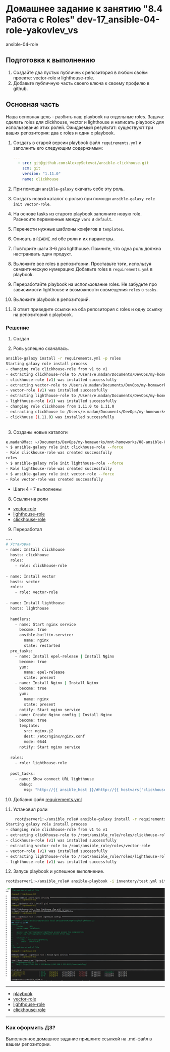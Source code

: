 # Домашнее задание к занятию "8.4 Работа с Roles" dev-17_ansible-04-role-yakovlev_vs
ansible-04-role


## Подготовка к выполнению
1. Создайте два пустых публичных репозитория в любом своём проекте: vector-role и lighthouse-role.
2. Добавьте публичную часть своего ключа к своему профилю в github.

## Основная часть

Наша основная цель - разбить наш playbook на отдельные roles. Задача: сделать roles для clickhouse, vector и lighthouse и написать playbook для использования этих ролей. Ожидаемый результат: существуют три ваших репозитория: два с roles и один с playbook.

1. Создать в старой версии playbook файл `requirements.yml` и заполнить его следующим содержимым:

   ```yaml
   ---
     - src: git@github.com:AlexeySetevoi/ansible-clickhouse.git
       scm: git
       version: "1.11.0"
       name: clickhouse 
   ```

2. При помощи `ansible-galaxy` скачать себе эту роль.
3. Создать новый каталог с ролью при помощи `ansible-galaxy role init vector-role`.
4. На основе tasks из старого playbook заполните новую role. Разнесите переменные между `vars` и `default`. 
5. Перенести нужные шаблоны конфигов в `templates`.
6. Описать в `README.md` обе роли и их параметры.
7. Повторите шаги 3-6 для lighthouse. Помните, что одна роль должна настраивать один продукт.
8. Выложите все roles в репозитории. Проставьте тэги, используя семантическую нумерацию Добавьте roles в `requirements.yml` в playbook.
9. Переработайте playbook на использование roles. Не забудьте про зависимости lighthouse и возможности совмещения `roles` с `tasks`.
10. Выложите playbook в репозиторий.
11. В ответ приведите ссылки на оба репозитория с roles и одну ссылку на репозиторий с playbook.


### Решение 

1. Создан
 

2. Роль успешно скачалась. 
```bash
ansible-galaxy install -r requirements.yml -p roles                                                                                              
Starting galaxy role install process
- changing role clickhouse-role from v1 to v1
- extracting clickhouse-role to /Users/e.madan/Documents/DevOps/my-homeworks/mnt-homeworks/08-ansible-04-role/roles/clickhouse-role
- clickhouse-role (v1) was installed successfully
- extracting vector-role to /Users/e.madan/Documents/DevOps/my-homeworks/mnt-homeworks/08-ansible-04-role/roles/vector-role
- vector-role (v1) was installed successfully
- extracting lighthouse-role to /Users/e.madan/Documents/DevOps/my-homeworks/mnt-homeworks/08-ansible-04-role/roles/lighthouse-role
- lighthouse-role (v1) was installed successfully
- changing role clickhouse from 1.11.0 to 1.11.0
- extracting clickhouse to /Users/e.madan/Documents/DevOps/my-homeworks/mnt-homeworks/08-ansible-04-role/roles/clickhouse
- clickhouse (1.11.0) was installed successfully
                                                  
```
3. Созданы новые каталоги
```bash
e.madan@Mac: ~/Documents/DevOps/my-homeworks/mnt-homeworks/08-ansible-04-role/roles
> $ ansible-galaxy role init clickhouse-role --force   
- Role clickhouse-role was created successfully
roles                                                           
> $ ansible-galaxy role init lighthouse-role --force
- Role lighthouse-role was created successfully                                                  
> $ ansible-galaxy role init vector-role --force
- Role vector-role was created successfully
```

- Шаги 4 - 7 выполнены

8. Ссылки на роли
  - [vector-role](https://github.com/duq3r/mnt-ci-ansible-HW/tree/master/vector-role1.git)
  - [lighthouse-role](https://github.com/duq3r/mnt-ci-ansible-HW/tree/master//lighthouse-role1.git)
  - [clickhouse-role](https://github.com/duq3r/mnt-ci-ansible-HW/tree/master/clickhouse-role1.git)

9. Переработал
```bash
---
# Установка
- name: Install clickhouse
  hosts: clickhouse
  roles:
    - role: clickhouse-role

- name: Install vector
  hosts: vector
  roles:
    - role: vector-role

- name: Install lighthouse
  hosts: lighthouse

  handlers:
    - name: Start nginx service
      become: true
      ansible.builtin.service:
        name: nginx
        state: restarted
  pre_tasks:
    - name: Install epel-release | Install Nginx
      become: true
      yum:
        name: epel-release
        state: present
    - name: Install Nginx | Install Nginx
      become: true
      yum:
        name: nginx
        state: present
      notify: Start nginx service
    - name: Create Nginx config | Install Nginx
      become: true
      template:
        src: nginx.j2
        dest: /etc/nginx/nginx.conf
        mode: 0644
      notify: Start nginx service

  roles:
    - role: lighthouse-role

  post_tasks:
    - name: Show connect URL lighthouse
      debug:
        msg: "http://{{ ansible_host }}/#http://{{ hostvars['clickhouse-01'].ansible_host }}:8123/?user={{ clickhouse_user }}"
```

10. Добавил файл [requirements.yml](https://github.com/duq3r/mnt-ci-ansible-HW/tree/master/dev-17_ansible-04-role-yakovlev_vs/blob/main/requirements.yml)


11. Установил роли
```bash
    root@server1:~/ansible_role# ansible-galaxy install -r requirements.yml -p roles --force
Starting galaxy role install process
- changing role clickhouse-role from v1 to v1
- extracting clickhouse-role to /root/ansible_role/roles/clickhouse-role
- clickhouse-role (v1) was installed successfully
- extracting vector-role to /root/ansible_role/roles/vector-role
- vector-role (v1) was installed successfully
- extracting lighthouse-role to /root/ansible_role/roles/lighthouse-role
- lighthouse-role (v1) was installed successfully
```


12. Запуск playbook и успешное выполнение.
```bash
root@server1:~/ansible_role# ansible-playbook -i inventory/test.yml site.yml --diff
```

![](pic/ansible_job.jpg)

---

  - [playbook](https://github.com/duq3r/mnt-ci-ansible-HW/tree/master/dev-17_ansible-04-role-yakovlev_vs/blob/main/site.yml)
  - [vector-role](https://github.com/duq3r/mnt-ci-ansible-HW/tree/master/vector-role.git)
  - [lighthouse-role](https://github.com/duq3r/mnt-ci-ansible-HW/tree/master//lighthouse-role.git)
  - [clickhouse-role](https://github.com/duq3r/mnt-ci-ansible-HW/tree/master/clickhouse-role.git)

---

### Как оформить ДЗ?

Выполненное домашнее задание пришлите ссылкой на .md-файл в вашем репозитории.
